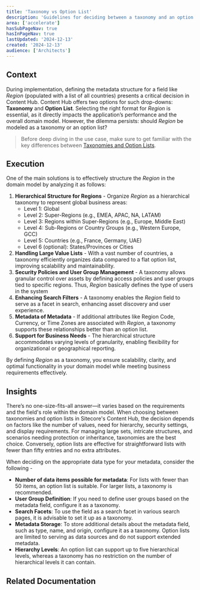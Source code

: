 ```yaml
---
title: 'Taxonomy vs Option List'
description: 'Guidelines for deciding between a taxonomy and an option list when designing the domain model for a Content Hub implementation.'
area: ['accelerate']
hasSubPageNav: true
hasInPageNav: true
lastUpdated: '2024-12-13'
created: '2024-12-13'
audience: ['Architects']
---
```



## Context
During implementation, defining the metadata structure for a field like <em>Region</em> (populated with a list of all countries) presents a critical decision in Content Hub. Content Hub offers two options for such drop-downs: <strong>Taxonomy</strong> and <strong>Option List</strong>. Selecting the right format for <em>Region</em> is essential, as it directly impacts the application’s performance and the overall domain model. However, the dilemma persists: should <em>Region</em> be modeled as a taxonomy or an option list?

> Before deep diving in the use case, make sure to get familiar with the key differences between [Taxonomies and Option Lists](https://doc.sitecore.com/ch/en/users/content-hub/taxonomies-and-option-lists.html).

## Execution
One of the main solutions is to effectively structure the <em>Region</em> in the domain model by analyzing it as follows:

<ol>
  <li><strong>Hierarchical Structure for Regions</strong> - Organize <em>Region</em> as a hierarchical taxonomy to represent global business areas:<ul><li>Level 1: Global</li><li>Level 2: Super-Regions (e.g., EMEA, APAC, NA, LATAM)</li><li>Level 3: Regions within Super-Regions (e.g., Europe, Middle East)</li><li>Level 4: Sub-Regions or Country Groups (e.g., Western Europe, GCC)</li><li>Level 5: Countries (e.g., France, Germany, UAE)</li><li>Level 6 (optional): States/Provinces or Cities</li></ul></li>
  <li><strong>Handling Large Value Lists</strong> - With a vast number of countries, a taxonomy efficiently organizes data compared to a flat option list, improving scalability and maintainability.</li>
  <li><strong>Security Policies and User Group Management</strong> - A taxonomy allows granular control over assets by defining access policies and user groups tied to specific regions. Thus, <em>Region</em> basically defines the type of users in the system</li>
  <li><strong>Enhancing Search Filters</strong> - A taxonomy enables the <em>Region</em> field to serve as a facet in search, enhancing asset discovery and user experience.</li>
  <li><strong>Metadata of Metadata</strong> - If additional attributes like Region Code, Currency, or Time Zones are associated with <em>Region</em>, a taxonomy supports these relationships better than an option list.</li>
  <li><strong>Support for Business Needs</strong> - The hierarchical structure accommodates varying levels of granularity, enabling flexibility for organizational or geographical reporting.</li>
</ol>

By defining <em>Region</em> as a taxonomy, you ensure scalability, clarity, and optimal functionality in your domain model while meeting business requirements effectively.

## Insights
There’s no one-size-fits-all answer—it varies based on the requirements and the field's role within the domain model. When choosing between taxonomies and option lists in Sitecore's Content Hub, the decision depends on factors like the number of values, need for hierarchy, security settings, and display requirements. For managing large sets, intricate structures, and scenarios needing protection or inheritance, taxonomies are the best choice. Conversely, option lists are effective for straightforward lists with fewer than fifty entries and no extra attributes.

When deciding on the appropriate data type for your metadata, consider the following -

<ul>
<li><strong>Number of data items possible for metadata</strong>: For lists with fewer than 50 items, an option list is suitable. For larger lists, a taxonomy is recommended.</li>

<li><strong>User Group Definition</strong>: If you need to define user groups based on the metadata field, configure it as a taxonomy.</li>

<li><strong>Search Facets</strong>: To use the field as a search facet in various search pages, it is advisable to set it up as a taxonomy.</li>

<li><strong>Metadata Storage</strong>: To store additional details about the metadata field, such as type, name, and origin, configure it as a taxonomy. Option lists are limited to serving as data sources and do not support extended metadata.</li>

<li><strong>Hierarchy Levels</strong>: An option list can support up to five hierarchical levels, whereas a taxonomy has no restriction on the number of hierarchical levels it can contain.</li>
</ul>

## Related Documentation

<Row columns={2}>
  <Link title="Create a taxonomy" link="https://doc.sitecore.com/ch/en/users/content-hub/create-a-taxonomy.html" />
  <Link title="Create an option list" link="https://doc.sitecore.com/ch/en/users/content-hub/create-an-option-list.html" />
  <Link title="Taxonomies and option lists" link="https://doc.sitecore.com/ch/en/users/content-hub/taxonomies-and-option-lists.html" />
</Row>




